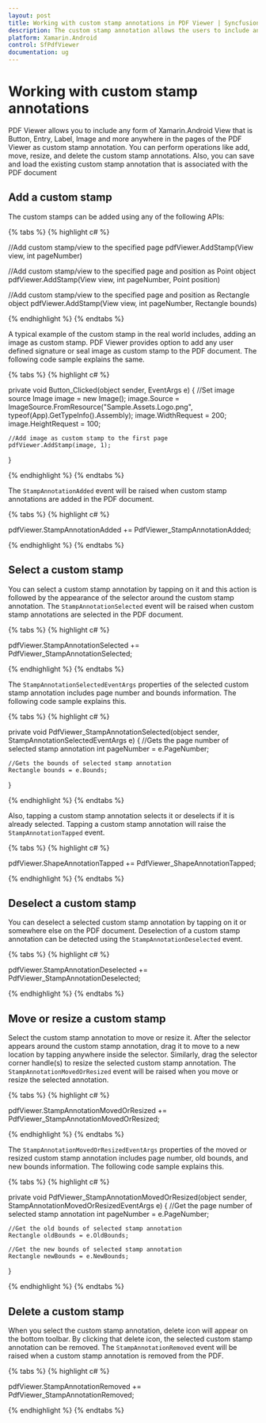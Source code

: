 ```yaml
---
layout: post
title: Working with custom stamp annotations in PDF Viewer | Syncfusion
description: The custom stamp annotation allows the users to include any form of Xamarin.Android widget like Button, Entry, Label, and Image anywhere in the PDF document
platform: Xamarin.Android
control: SfPdfViewer
documentation: ug
---
```


# Working with custom stamp annotations

PDF Viewer allows you to include any form of Xamarin.Android View that is Button, Entry, Label, Image and more anywhere in the pages of the PDF Viewer as custom stamp annotation. You can perform operations like add, move, resize, and delete the custom stamp annotations. Also, you can save and load the existing custom stamp annotation that is associated with the PDF document

## Add a custom stamp

The custom stamps can be added using any of the following APIs:

{% tabs %}
{% highlight c# %}

//Add custom stamp/view to the specified page
pdfViewer.AddStamp(View view, int pageNumber)

//Add custom stamp/view to the specified page and position as Point object
pdfViewer.AddStamp(View view, int pageNumber, Point position)

//Add custom stamp/view to the specified page and position as Rectangle object
pdfViewer.AddStamp(View view, int pageNumber, Rectangle bounds)

{% endhighlight %}
{% endtabs %}

A typical example of the custom stamp in the real world includes, adding an image as custom stamp. PDF Viewer provides option to add any user defined signature or seal image as custom stamp to the PDF document. The following code sample explains the same.

{% tabs %}
{% highlight c# %}

private void Button_Clicked(object sender, EventArgs e)
{
    //Set image source
    Image image = new Image();
    image.Source = ImageSource.FromResource("Sample.Assets.Logo.png", typeof(App).GetTypeInfo().Assembly);
    image.WidthRequest = 200;
    image.HeightRequest = 100;

    //Add image as custom stamp to the first page
    pdfViewer.AddStamp(image, 1);
}

{% endhighlight %}
{% endtabs %}

The `StampAnnotationAdded` event will be raised when custom stamp annotations are added in the PDF document.

{% tabs %}
{% highlight c# %}

pdfViewer.StampAnnotationAdded += PdfViewer_StampAnnotationAdded;

{% endhighlight %}
{% endtabs %}

## Select a custom stamp

You can select a custom stamp annotation by tapping on it and this action is followed by the appearance of the selector around the custom stamp annotation. The `StampAnnotationSelected` event will be raised when custom stamp annotations are selected in the PDF document.

{% tabs %}
{% highlight c# %}

pdfViewer.StampAnnotationSelected += PdfViewer_StampAnnotationSelected;

{% endhighlight %}
{% endtabs %}

The `StampAnnotationSelectedEventArgs` properties of the selected custom stamp annotation includes page number and bounds information. The following code sample explains this.

{% tabs %}
{% highlight c# %}

private void PdfViewer_StampAnnotationSelected(object sender, StampAnnotationSelectedEventArgs e)
{
    //Gets the page number of selected stamp annotation
    int pageNumber = e.PageNumber;

    //Gets the bounds of selected stamp annotation
    Rectangle bounds = e.Bounds;
}

{% endhighlight %}
{% endtabs %}

Also, tapping a custom stamp annotation selects it or deselects if it is already selected. Tapping a custom stamp annotation will raise the `StampAnnotationTapped` event.

{% tabs %}
{% highlight c# %}

pdfViewer.ShapeAnnotationTapped += PdfViewer_ShapeAnnotationTapped;

{% endhighlight %}
{% endtabs %}

## Deselect a custom stamp

You can deselect a selected custom stamp annotation by tapping on it or somewhere else on the PDF document. Deselection of a custom stamp annotation can be detected using the `StampAnnotationDeselected` event.

{% tabs %}
{% highlight c# %}

pdfViewer.StampAnnotationDeselected += PdfViewer_StampAnnotationDeselected;

{% endhighlight %}
{% endtabs %}

## Move or resize a custom stamp

Select the custom stamp annotation to move or resize it. After the selector appears around the custom stamp annotation, drag it to move to a new location by tapping anywhere inside the selector. Similarly, drag the selector corner handle(s) to resize the selected custom stamp annotation. The `StampAnnotationMovedOrResized` event will be raised when you move or resize the selected annotation.

{% tabs %}
{% highlight c# %}

pdfViewer.StampAnnotationMovedOrResized += PdfViewer_StampAnnotationMovedOrResized;

{% endhighlight %}
{% endtabs %}

The `StampAnnotationMovedOrResizedEventArgs` properties of the moved or resized custom stamp annotation includes page number, old bounds, and new bounds information. The following code sample explains this.

{% tabs %}
{% highlight c# %}

private void PdfViewer_StampAnnotationMovedOrResized(object sender, StampAnnotationMovedOrResizedEventArgs e)
{
    //Get the page number of selected stamp annotation
    int pageNumber = e.PageNumber;

    //Get the old bounds of selected stamp annotation
    Rectangle oldBounds = e.OldBounds;

    //Get the new bounds of selected stamp annotation
    Rectangle newBounds = e.NewBounds;
}

{% endhighlight %}
{% endtabs %}

## Delete a custom stamp

When you select the custom stamp annotation, delete icon will appear on the bottom toolbar. By clicking that delete icon, the selected custom stamp annotation can be removed. The `StampAnnotationRemoved` event will be raised when a custom stamp annotation is removed from the PDF.

{% tabs %}
{% highlight c# %}

pdfViewer.StampAnnotationRemoved += PdfViewer_StampAnnotationRemoved;

{% endhighlight %}
{% endtabs %}